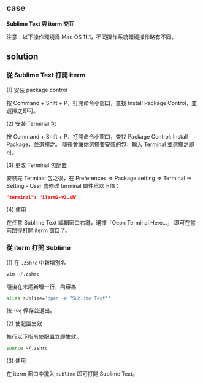## case

**Sublime Text 與 iterm 交互**

注意：以下操作環境爲 Mac OS 11.1，不同操作系統環境操作略有不同。

## solution

### 從 Sublime Text 打開 iterm

(1) 安裝 package control

按 Command + Shift + P，打開命令小窗口，查找 Install Package Control，並選擇之即可。

(2) 安裝 Terminal 包

按 Command + Shift + P，打開命令小窗口，查找 Package Control: Install Package，並選擇之。
隨後會讓你選擇要安裝的包，輸入 Terminal 並選擇之即可。

(3) 更改 Terminal 包配置

安裝完 Terminal 包之後，在 Preferences => Package setting => Terminal => Setting - User 處修改 terminal 屬性爲以下值：

```json
"terminal": "iTerm2-v3.sh"
```

(4) 使用

在任意 Sublime Text 編輯窗口右鍵，選擇「Oepn Terminal Here...」 即可在當前路徑打開 iterm 窗口了。

### 從 iterm 打開 Sublime

(1) 在 `.zshrc` 中新增別名

```bash
vim ~/.zshrc
```

隨後在末尾新增一行，內容為：
```bash
alias sublime='open -a "Sublime Text"'
```

按 `:wq` 保存並退出。

(2) 使配置生效

執行以下指令使配置立即生效。

```bash
source ~/.zshrc
```

(3) 使用

在 iterm 窗口中鍵入 `sublime` 即可打開 Sublime Text。

